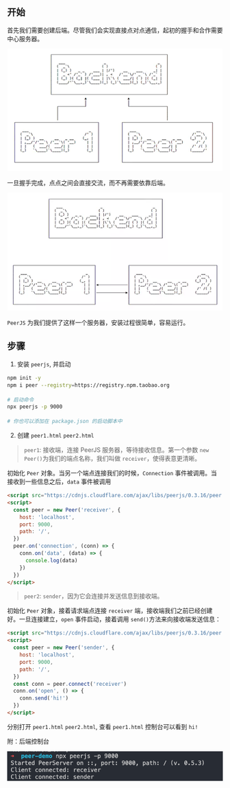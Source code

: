 ## 开始

首先我们需要创建后端。尽管我们会实现直接点对点通信，起初的握手和合作需要中心服务器。

![](../assets/1.png)

一旦握手完成，点点之间会直接交流，而不再需要依靠后端。

![](../assets/2.png)

`PeerJS` 为我们提供了这样一个服务器，安装过程很简单，容易运行。

## 步骤

1. 安装 `peerjs`, 并启动

```bash
npm init -y
npm i peer --registry=https://registry.npm.taobao.org

# 启动命令
npx peerjs -p 9000

# 你也可以添加在 package.json 的启动脚本中
```

2. 创建 `peer1.html` `peer2.html`

> `peer1`: 接收端，连接 PeerJS 服务器，等待接收信息。第一个参数 `new Peer()`为我们的端点名称，我们叫做 `receiver`，使得表意更清晰。

初始化 `Peer` 对象。当另一个端点连接我们的时候，`Connection` 事件被调用。当接收到一些信息之后，`data` 事件被调用

```html
<script src="https://cdnjs.cloudflare.com/ajax/libs/peerjs/0.3.16/peer.min.js"></script>
<script>
  const peer = new Peer('receiver', {
    host: 'localhost',
    port: 9000,
    path: '/',
  })
  peer.on('connection', (conn) => {
    conn.on('data', (data) => {
      console.log(data)
    })
  })
</script>
```

> `peer2`: `sender`，因为它会连接并发送信息到接收端。

初始化 `Peer` 对象，接着请求端点连接 `receiver` 端，接收端我们之前已经创建好。一旦连接建立，`open` 事件启动，接着调用 `send()`方法来向接收端发送信息：

```html
<script src="https://cdnjs.cloudflare.com/ajax/libs/peerjs/0.3.16/peer.min.js"></script>
<script>
  const peer = new Peer('sender', {
    host: 'localhost',
    port: 9000,
    path: '/',
  })
  const conn = peer.connect('receiver')
  conn.on('open', () => {
    conn.send('hi!')
  })
</script>
```

分别打开 `peer1.html` `peer2.html`, 查看 `peer1.html` 控制台可以看到 `hi!`

附：后端控制台

![](../assets/3.png)
